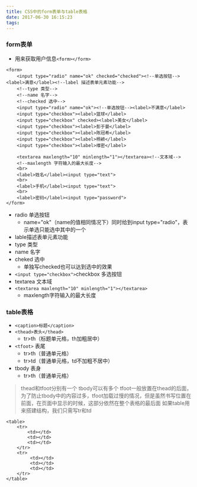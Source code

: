 ```yaml
---
title: CSS中的form表单与table表格
date: 2017-06-30 16:15:23
tags:
---
```

### form表单
- 用来获取用户信息`<form></form>`
```
<form>
    <input type="radio" name="ok" checked="checked"><!--单选按钮--><label>满意</label><!--label 描述表单元素功能-->
    <!--type 类型-->
    <!--name 名字-->
    <!--checked 选中-->
    <input type="radio" name="ok"><!--单选按钮--><label>不满意</label>
    <input type="checkbox"><label>篮球</label>
    <input type="checkbox" checked><label>美女</label>
    <input type="checkbox"><label>彭于晏</label>
    <input type="checkbox"><label>陈冠希</label>
    <input type="checkbox"><label>杨颖</label>
    <input type="checkbox"><label>维密</label>

    <textarea maxlength="10" minlength="1"></textarea><!--文本域-->
    <!--maxlength 字符输入的最大长度-->
    <br>
    <label>姓名</label><input type="text">
    <br>
    <label>手机</label><input type="text">
    <br>
    <label>密码</label><input type="password">
</form>
```

- radio 单选按钮
    -  name="ok"（name的值相同情况下）同时给到input type="radio"，表示单选只能选中其中的一个
- lable描述表单元素功能
- type 类型
- name 名字
- cheked 选中
    - 单独写checked也可以达到选中的效果
- `<input type="checkbox">`checkbox 多选按钮
- textarea 文本域
- `<textarea maxlength="10" minlength="1"></textarea>`
    - maxlength字符输入的最大长度

### table表格
- `<caption>标题</caption>`
- `<thead>表头</thead>`
    - tr>th（标题单元格，th加粗居中）
- `<tfoot>` 表尾
    - tr>th（普通单元格）
    - tr>td（普通单元格，td不加粗不居中）
- tbody 表身
    - tr>th（普通单元格）
> thead和tfoot分别有一个 tbody可以有多个
> tfoot一般放置在thead的后面，为了防止tbody中的内容过多，tfoot加载过慢的情况，但是虽然书写位置在前面，在页面中显示的时候，这部分依然在整个表格的最后面
> 如果table用来搭建结构，我们只需写tr和td
```
<table>
    <tr>
        <td></td>
        <td></td>
        <td></td>
    </tr>
    <tr>
         <td></td>
         <td></td>
         <td></td>
    </tr>
</table>
```